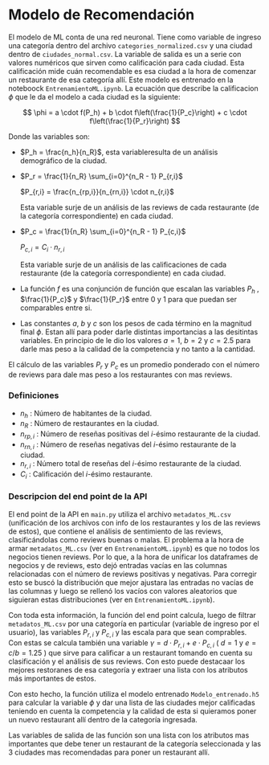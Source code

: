 # Modelo de Recomendación

El modelo de ML conta de una red neuronal. Tiene como variable de ingreso una categoría dentro del archivo `categories_normalized.csv` y una ciudad dentro de `ciudades_normal.csv`. La variable de salida es un a serie con valores numéricos que sirven como calificación para cada ciudad. Esta calificación mide cuán recomendable es esa ciudad a la hora de comenzar un restaurante de esa categoría allí. Este modelo es entrenado en la noteboock `EntrenamientoML.ipynb`. La ecuación que describe la calificacion $\phi$ que le da el modelo a cada ciudad es la siguiente:

$$
\phi = a \cdot f(P_h) + b \cdot f\left(\frac{1}{P_c}\right) + c \cdot f\left(\frac{1}{P_r}\right)
$$

Donde las variables son:

- $P_h = \frac{n_h}{n_R}$, esta variableresulta de un análisis demográfico de la ciudad. 

- $P_r = \frac{1}{n_R} \sum_{i=0}^{n_R - 1} P_{r,i}$
  
  $P_{r,i} = \frac{n_{rp,i}}{n_{rn,i}} \cdot n_{r,i}$

  Esta variable surje de un análisis de las reviews de cada restaurante (de la categoría correspondiente) en cada ciudad.

- $P_c = \frac{1}{n_R} \sum_{i=0}^{n_R - 1} P_{c,i}$
  
  $P_{c,i} = C_i \cdot n_{r,i}$

  Esta variable surje de un análisis de las calificaciones de cada restaurante (de la categoría correspondiente) en cada ciudad.

- La función $f$ es una conjunción de función que escalan las variables $P_h$ , $\frac{1}{P_c}$ y $\frac{1}{P_r}$ entre 0 y 1 para que puedan ser comparables entre si.
- Las constantes $a$, $b$ y $c$ son los pesos de cada término en la magnitud final $\phi$. Estan allí para poder darle distintas importancias a las desitintas variables. En principio de le dio los valores $a=1$, $b=2$ y $c=2.5$ para darle mas peso a la calidad de la competencia y no tanto a la cantidad.

El cálculo de las variables $P_r$ y $P_c$ es un promedio ponderado con el número de reviews para dale mas peso a los restaurantes con mas reviews. 

### Definiciones  
 
- $n_h$ : Número de habitantes de la ciudad.
- $n_R$ : Número de restaurantes en la ciudad.
- $n_{rp,i}$ : Número de reseñas positivas del $i$-ésimo restaurante de la ciudad.
- $n_{rn,i}$ : Número de reseñas negativas del $i$-ésimo restaurante de la ciudad.
- $n_{r,i}$ : Número total de reseñas del $i$-ésimo restaurante de la ciudad.
- $C_i$ : Calificación del $i$-ésimo restaurante.

### Descripcion del end point de la API

El end point de la API en `main.py` utiliza el archivo `metadatos_ML.csv` (unificación de los archivos con info de los restaurantes y los de las reviews de estos), que contiene el análisis de sentimiento de las reviews, clasificándolas como reviews buenas o malas. El problema a la hora de armar `metadatos_ML.csv` (ver en `EntrenamientoML.ipynb`) es que no todos los negocios tienen reviews. Por lo que, a la hora de unificar los dataframes de negocios y de reviews, esto dejó entradas vacías en las columnas relacionadas con el número de reviews positivas y negativas. Para corregir esto se buscó la distribución que mejor ajustara las entradas no vacías de las columnas y luego se rellenó los vacíos con valores aleatorios que siguieran estas distribuciones (ver en `EntrenamientoML.ipynb`). 

Con toda esta información, la función del end point calcula, luego de filtrar `metadatos_ML.csv` por una categoría en particular (variable de ingreso por el usuario), las variables $P_{r,i}$ y $P_{c,i}$ y las escala para que sean comprables. Con estas se calcula también una variable $\gamma=d \cdot P_{r,i}+e \cdot P_{c,i}$ ( $d=1$ y $e=c/b=1.25$ ) que sirve para calificar a un restaurant tomando en cuenta su clasificación y el análisis de sus reviews. Con esto puede destacaar los mejores restoranes de esa categoría y extraer una lista con los atributos más importantes de estos. 

Con esto hecho, la función utiliza el modelo entrenado `Modelo_entrenado.h5` para calcular la variable $\phi$ y dar una lista de las ciudades mejor calificadas teniendo en cuenta la competencia y la calidad de esta si quieramos poner un nuevo restaurant allí dentro de la categoría ingresada. 

Las variables de salida de las función son una lista con los atributos mas importantes que debe tener un restaurant de la categoría seleccionada y las 3 ciudades mas recomendadas para poner un restaurant allí. 

 

